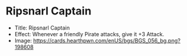 # Ripsnarl Captain
- Title:  Ripsnarl Captain
- Effect:  Whenever a friendly Pirate attacks, give it +3 Attack.
- Image:  https://cards.hearthpwn.com/enUS/bgs/BGS_056_bg.png?198608
